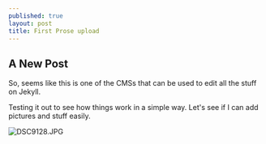 ```yaml
---
published: true
layout: post
title: First Prose upload
---
```

## A New Post

So, seems like this is one of the CMSs that can be used to edit all the stuff on Jekyll. 

Testing it out to see how things work in a simple way. Let's see if I can add pictures and stuff easily. 

![DSC9128.JPG](https://letmeblog.github.io/images/dp.jpg)
